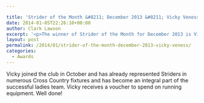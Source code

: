 ```yaml
---

title: 'Strider of the Month &#8211; December 2013 &#8211; Vicky Veness'
date: 2014-01-05T22:26:10+00:00
author: Clark Lawson
excerpt: '<p>The winner of Strider of the Month for December 2013 is Vicky Veness.</p>'
layout: post
permalink: /2014/01/strider-of-the-month-december-2013-vicky-veness/
categories:
  - Awards
---
```

Vicky joined the club in October and has already represented Striders in numerous Cross Country fixtures and has become an integral part of the successful ladies team. Vicky receives a voucher to spend on running equipment. Well done!
